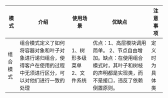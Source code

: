 | 模式 | 介绍 | 使用场景 | 优缺点 | 注意事项 |
| ----- | ----- | ----- | ----- | ----- |
| 组合模式 | 组合模式定义了如何将容器对象和叶子对象进行递归组合，使得客户在使用的过程中无须进行区分，可以对他们进行一致的处理 | 1、树形多级菜单 2、文件系统 | 优点：1、高层模块调用简单。 2、节点自由增加。缺点：在使用组合模式时，其叶子和树枝的声明都是实现类，而不是接口，违反了依赖倒置原则。| 定义时为具体类 |
